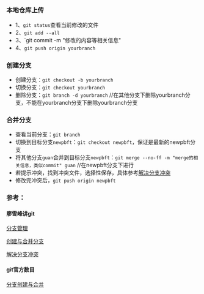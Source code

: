 ##
### 本地仓库上传
* 1、`git status`查看当前修改的文件
* 2、`git add --all`
* 3、`git commit -m "修改的内容等相关信息"
* 4、`git push origin yourbranch`

### 创建分支
* 创建分支：`git checkout -b yourbranch`
* 切换分支：`git checkout yourbranch` 
* 删除分支：`git branch -d yourbranch` //在其他分支下删除yourbranch分支，不能在yourbranch分支下删除yourbranch分支

### 合并分支
* 查看当前分支：`git branch`
* 切换到目标分支`newpbft`：`git checkout newpbft`，保证是最新的newpbft分支
* 将其他分支`guan`合并到目标分支`newpbft`：`git merge --no-ff -m "merge的相关信息，类似commit" guan` //在newpbft分支下进行
* 若提示冲突，找到冲突文件，选择性保存，具体参考[解决分支冲突](https://www.liaoxuefeng.com/wiki/0013739516305929606dd18361248578c67b8067c8c017b000/001375840202368c74be33fbd884e71b570f2cc3c0d1dcf000)
* 修改完冲突后，`git push origin newpbft`

### 参考：
#### 廖雪峰讲git

[分支管理](https://www.liaoxuefeng.com/wiki/0013739516305929606dd18361248578c67b8067c8c017b000/0013743862006503a1c5bf5a783434581661a3cc2084efa000)

[创建与合并分支](https://www.liaoxuefeng.com/wiki/0013739516305929606dd18361248578c67b8067c8c017b000/001375840038939c291467cc7c747b1810aab2fb8863508000)

[解决分支冲突](https://www.liaoxuefeng.com/wiki/0013739516305929606dd18361248578c67b8067c8c017b000/001375840202368c74be33fbd884e71b570f2cc3c0d1dcf000)

#### git官方数目
[分支创建与合并](https://git-scm.com/book/zh/v2/Git-%E5%88%86%E6%94%AF-%E5%88%86%E6%94%AF%E7%9A%84%E6%96%B0%E5%BB%BA%E4%B8%8E%E5%90%88%E5%B9%B6)